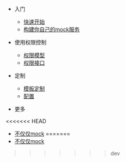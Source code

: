 * 入门

  * [快速开始](quickstart.md)
  * [构建你自己的mock服务](buildmock.md)

* 使用权限控制
  
  * [权限模型](permission.md)
  * [权限接口](permissionapi.md)

* 定制
  * [模板定制](template.md)
  * [配置](configuration.md)

* 更多
  
<<<<<<< HEAD
  * [不仅仅mock](notonlymock.md)
=======
  * [不仅仅mock](notonlymock.md)
>>>>>>> dev
